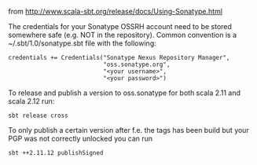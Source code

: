from http://www.scala-sbt.org/release/docs/Using-Sonatype.html

The credentials for your Sonatype OSSRH account need to be stored somewhere safe (e.g. NOT in the repository). Common convention is a ~/.sbt/1.0/sonatype.sbt file with the following:

```
credentials += Credentials("Sonatype Nexus Repository Manager",
                           "oss.sonatype.org",
                           "<your username>",
                           "<your password>")

```
To release and publish a version to oss.sonatype for both scala 2.11 and scala 2.12 run:

```
sbt release cross
```

To only publish a certain version after f.e. the tags has been build but your PGP was not correctly unlocked you can run

```
sbt ++2.11.12 publishSigned
```


